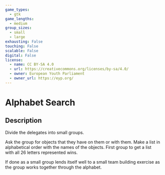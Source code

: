 ```yaml
---
game_types:
  - gtk
game_lengths:
  - medium
group_sizes:
  - small
  - large
exhausting: False
touching: False
scalable: False
digital: False
license:
  - name: CC BY-SA 4.0
  - url: https://creativecommons.org/licenses/by-sa/4.0/
  - owner: European Youth Parliament
  - owner_url: https://eyp.org/
---
```

# Alphabet Search

## Description
Divide the delegates into small groups.

Ask the group for objects that they have on them or with them. Make a list in alphabetical order with the names of the objects. First group to get a list with all 26 letters represented wins.

If done as a small group lends itself well to a small team building exercise as the group works together through the alphabet.
